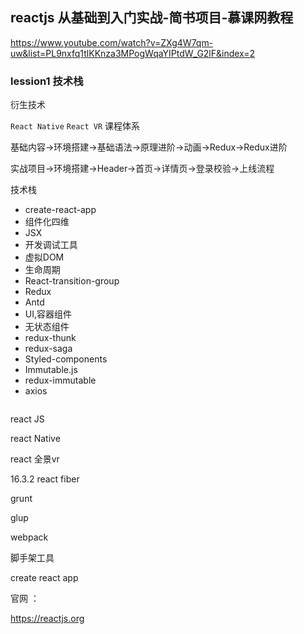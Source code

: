 ## reactjs 从基础到入门实战-简书项目-慕课网教程

https://www.youtube.com/watch?v=ZXg4W7qm-uw&list=PL9nxfq1tlKKnza3MPogWqaYIPtdW_G2lF&index=2

### lession1 技术栈

衍生技术

```React Native```
```React VR```
课程体系

基础内容->环境搭建->基础语法->原理进阶->动画->Redux->Redux进阶

实战项目->环境搭建->Header->首页->详情页->登录校验->上线流程

技术栈

- create-react-app
-  组件化四维
-  JSX
-  开发调试工具
-  虚拟DOM
-  生命周期
-  React-transition-group
-  Redux
-  Antd
-  UI,容器组件
-  无状态组件
-  redux-thunk
-  redux-saga
-  Styled-components
-  Immutable.js
-  redux-immutable
-  axios
```

```

react JS

react Native

react 全景vr

16.3.2 react fiber



grunt

glup

webpack

脚手架工具

create react app

官网 ：

https://reactjs.org